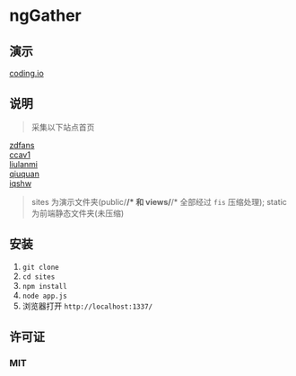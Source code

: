 # ngGather

## 演示
[coding.io](http://nggather.coding.io)

## 说明
> 采集以下站点首页

[zdfans](http://www.zdfans.com/)  
[ccav1](http://www.ccav1.com/)  
[liulanmi](http://liulanmi.com/)  
[qiuquan](http://www.qiuquan.cc/)  
[iqshw](http://www.iqshw.com/)  

> sites 为演示文件夹(public/**/* 和 views/**/* 全部经过 `fis` 压缩处理);
> static 为前端静态文件夹(未压缩)

## 安装

1. `git clone`
2. `cd sites `
3. `npm install`
4. `node app.js`
5. 浏览器打开 `http://localhost:1337/`


## 许可证
### MIT